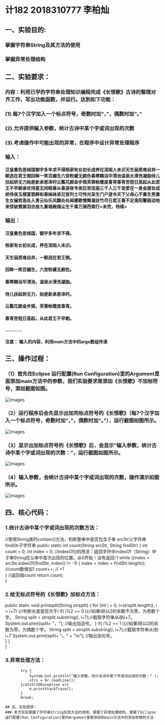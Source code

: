 # 计182 2018310777 李柏灿
## 一、实验目的:
  ### 掌握字符串String及其方法的使用
  ### 掌握异常处理结构

## 二、实验要求：
### 内容：利用已学的字符串处理知识编程完成《长恨歌》古诗的整理对齐工作，写出功能函数，并运行。达到如下功能：
### (1).每7个汉字加入一个标点符号，奇数时加“，”，偶数时加“。”
### (2).允许提供输入参数，统计古诗中某个字或词出现的次数
### (3).考虑操作中可能出现的异常，在程序中设计异常处理程序
### 输入：
#### 汉皇重色思倾国御宇多年求不得杨家有女初长成养在深闺人未识天生丽质难自弃一朝选在君王侧回眸一笑百媚生六宫粉黛无颜色春寒赐浴华清池温泉水滑洗凝脂侍儿扶起娇无力始是新承恩泽时云鬓花颜金步摇芙蓉帐暖度春宵春宵苦短日高起从此君王不早朝承欢侍宴无闲暇春从春游夜专夜后宫佳丽三千人三千宠爱在一身金屋妆成娇侍夜玉楼宴罢醉和春姊妹弟兄皆列士可怜光采生门户遂令天下父母心不重生男重生女骊宫高处入青云仙乐风飘处处闻缓歌慢舞凝丝竹尽日君王看不足渔阳鼙鼓动地来惊破霓裳羽衣曲九重城阙烟尘生千乘万骑西南行<未完，待续>
### 输出：
#### 汉皇重色思倾国，御宇多年求不得。
#### 杨家有女初长成，养在深闺人未识。
#### 天生丽质难自弃，一朝选在君王侧。
#### 回眸一笑百媚生，六宫粉黛无颜色。
#### 春寒赐浴华清池，温泉水滑洗凝脂。
#### 侍儿扶起娇无力，始是新承恩泽时。
#### 云鬓花颜金步摇，芙蓉帐暖度春宵。
#### 春宵苦短日高起，从此君王不早朝。
#### …………
#### 注意： 输入的内容，利用main方法中的args数组传递

## 三、操作过程：
### （1）首先在Eclipse 运行配置(Run Configuration)里的Argument里面添加main方法中的参数，我们实验要求是添加《长恨歌》不加标符号，添加截图如图。
![images](https://github.com/COLLIN-BAI/poem/blob/master/images/4.PNG)
### （2）运行程序后会先显示出加完标点符号的《长恨歌》（每7个汉字加入一个标点符号，奇数时加“，”，偶数时加“。”），运行截图如图所示。
![images](https://github.com/COLLIN-BAI/poem/blob/master/images/1.PNG)
### （3）显示出加标点符号的《长恨歌》后，会显示”输入参数，统计古诗中某个字或词出现的次数：”，运行截图如图所示。
![images](https://github.com/COLLIN-BAI/poem/blob/master/images/2.PNG)
### （4）输入参数，会统计古诗中某个字或词出现的次数，操作演示如图所示。
![images](https://github.com/COLLIN-BAI/poem/blob/master/images/3.PNG)

## 四、核心代码：
### 1.统计古诗中某个字或词出现的次数方法：

//使用String类的contain()方法，判断整串中是否包含子串     srcStr父字符串  findStr子字符串
	public static int count(String srcStr, String findStr) {
		int count = 0;
		int index = 0;
    //indexOf()的用法：返回字符中indexOf（String）中子串String在父串中首次出现的位置，从0开始！没有返回-1
		while ((index = srcStr.indexOf(findStr, index)) != -1) {
			index = index + findStr.length();
      //count数值加1
			count++; // +1   
		}
    //返回值count
		return count;  
	}

### 2.给无标点符号的《长恨歌》加标点方法：

public static void printsplit(String strsplit) {
	for (int i = 0; i<strsplit.length(); i = i+7) {//判断长度是否大于i
		if( i%2 == 0 ){//如果i除以2的余数不为零，为奇数个字。
			String split = strsplit.substring(i, i+7);//截取字符串从i到i+7。
			System.out.print(split+ "，");			//输出加逗号。
		} 
		if( i%2 == 1 ){//如果i除以2的余数为零，为偶数个字。
			String split = strsplit.substring(i, i+7);//截取字符串从i到i+7
			System.out.print(split+ "。" + "\n");		//输出加句号。	
		} 
	}	
}

### 3.异常处理方法：

           try {
               System.out.println("输入参数，统计古诗中某个字或词出现的次数：" );
               strs = br.readLine();
           }catch(IOException e){
               e.printStackTrace();
           }
           break;
```
## 五、实验感想：
### 本次实验掌握了字符串String及其方法的使用，掌握了异常处理结构，掌握了Eclipse 运行配置(Run Configuration)里的Argument里面添加到main方法中的添加参数的方法

